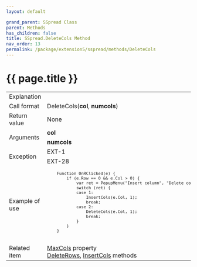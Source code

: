 ```yaml
---
layout: default

grand_parent: SSpread Class
parent: Methods
has_children: false
title: SSpread.DeleteCols Method
nav_order: 13
permalink: /package/extension5/sspread/methods/DeleteCols
---
```

# {{ page.title }}

<table>
  <tr>
    <td>Explanation</td>
    <td colspan="2"></td>
  </tr>
  <tr>
    <td>Call format</td>
    <td colspan="2">DeleteCols(<b>col</b>, <b>numcols</b>)</td>
  </tr>
  <tr>
    <td>Return value</td>
    <td colspan="2">None</td>
  </tr>  
  <tr>
    <td rowspan="2">Arguments</td>
    <td><b>col</b></td>
    <td></td>
  </tr>
  <tr>
    <td><b>numcols</b></td>
    <td></td>
  </tr>
  <tr>
    <td rowspan="2">Exception</td>
    <td>EXT-1</td>
    <td></td>
  </tr>
  <tr>
    <td>EXT-28</td>
    <td></td>
  </tr>
  <tr>
    <td>Example of use</td>
    <td colspan="2"><code><pre>
    Function OnRClicked(e) {
        if (e.Row == 0 && e.Col > 0) {
            var ret = PopupMenu("Insert column", "Delete column");
            switch (ret) {
            case 1:
                InsertCols(e.Col, 1);
                break;
            case 2:
                DeleteCols(e.Col, 1);
                break;
            }
        }
    }
    </pre></code></td>
  </tr>
  <tr>
    <td>Related item</td>
    <td colspan="2"><a href="/package/extension5/sspread/properties/maxcols">MaxCols</a> property<br><a href="/package/extension5/sspread/methods/deleterows">DeleteRows</a>, <a href="/package/extension5/sspread/methods/insertcols">InsertCols</a> methods</td>
  </tr>
</table>

